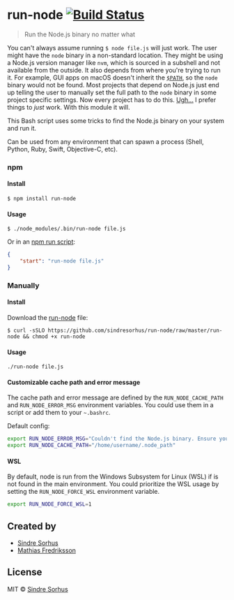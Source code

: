 # run-node [![Build Status](https://travis-ci.org/sindresorhus/run-node.svg?branch=master)](https://travis-ci.org/sindresorhus/run-node)

> Run the Node.js binary no matter what

You can't always assume running `$ node file.js` will just work. The user might have the `node` binary in a non-standard location. They might be using a Node.js version manager like `nvm`, which is sourced in a subshell and not available from the outside. It also depends from where you're trying to run it. For example, GUI apps on macOS doesn't inherit the [`$PATH`](https://en.wikipedia.org/wiki/PATH_(variable)), so the `node` binary would not be found. Most projects that depend on Node.js just end up telling the user to manually set the full path to the `node` binary in some project specific settings. Now every project has to do this. [Ugh...](https://gist.github.com/cookrn/4015437) I prefer things to *just* work. With this module it will.

This Bash script uses some tricks to find the Node.js binary on your system and run it.

Can be used from any environment that can spawn a process (Shell, Python, Ruby, Swift, Objective-C, etc).


### npm

#### Install

```
$ npm install run-node
```

#### Usage

```
$ ./node_modules/.bin/run-node file.js
```

Or in an [npm run script](https://docs.npmjs.com/cli/run-script):

```json
{
	"start": "run-node file.js"
}
```

### Manually

#### Install

Download the [run-node](run-node) file:

```
$ curl -sSLO https://github.com/sindresorhus/run-node/raw/master/run-node && chmod +x run-node
```

#### Usage

```
./run-node file.js
```

#### Customizable cache path and error message

The cache path and error message are defined by the `RUN_NODE_CACHE_PATH` and `RUN_NODE_ERROR_MSG` environment variables. You could use them in a script or add them to your `~.bashrc`.

Default config:

```sh
export RUN_NODE_ERROR_MSG="Couldn't find the Node.js binary. Ensure you have Node.js installed. Open an issue on https://github.com/sindresorhus/run-node"
export RUN_NODE_CACHE_PATH="/home/username/.node_path"
```


#### WSL

By default, node is run from the Windows Subsystem for Linux (WSL) if is not found in the main environment. You could prioritize the WSL usage by setting the `RUN_NODE_FORCE_WSL` environment variable.

```sh
export RUN_NODE_FORCE_WSL=1
```

## Created by

- [Sindre Sorhus](https://github.com/sindresorhus)
- [Mathias Fredriksson](https://github.com/mafredri)


## License

MIT © [Sindre Sorhus](https://sindresorhus.com)
